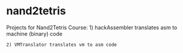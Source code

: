 # nand2tetris
Projects for Nand2Tetris Course: 
	1) hackAssembler translates asm to machine (binary) code
	
	2) VMTranslator translates vm to asm code
